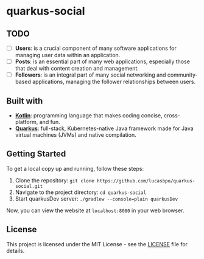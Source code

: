 # quarkus-social

## TODO
- [ ] **Users**: is a crucial component of many software applications for managing user data within an application.
- [ ] **Posts**: is an essential part of many web applications, especially those that deal with content creation and management.
- [ ] **Followers**: is an integral part of many social networking and community-based applications, managing the follower relationships between users.

## Built with
- **[Kotlin](https://kotlinlang.org/)**: programming language that makes coding concise, cross-platform, and fun.
- **[Quarkus](https://quarkus.io/)**: full-stack, Kubernetes-native Java framework made for Java virtual machines (JVMs) and native compilation.

## Getting Started
To get a local copy up and running, follow these steps:

1. Clone the repository: `git clone https://github.com/lucasbpo/quarkus-social.git`
2. Navigate to the project directory: `cd quarkus-social`
3. Start quarkusDev server: `./gradlew --console=plain quarkusDev`

Now, you can view the website at `localhost:8080` in your web browser.

## License
This project is licensed under the MIT License - see the [LICENSE](https://github.com/lucasbpo/quarkus-social/blob/main/LICENSE) file for details.